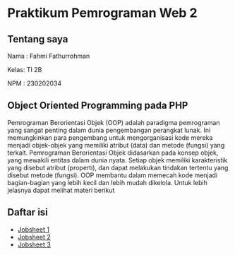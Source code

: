 # Praktikum Pemrograman Web 2
## Tentang saya
Nama : Fahmi Fathurrohman

Kelas: TI 2B

NPM  : 230202034
## Object Oriented Programming pada PHP
Pemrograman Berorientasi Objek (OOP) adalah paradigma pemrograman yang sangat penting dalam dunia pengembangan perangkat lunak. Ini memungkinkan para pengembang untuk mengorganisasi kode mereka menjadi objek-objek yang memiliki atribut (data) dan metode (fungsi) yang terkait.
Pemrograman Berorientasi Objek didasarkan pada konsep objek, yang mewakili entitas dalam dunia nyata. Setiap objek memiliki karakteristik yang disebut atribut (properti), dan dapat melakukan tindakan tertentu yang disebut metode (fungsi). OOP membantu dalam memecah kode menjadi bagian-bagian yang lebih kecil dan lebih mudah dikelola.
Untuk lebih jelasnya dapat melihat materi berikut
## Daftar isi
- [Jobsheet 1](https://github.com/fahmifath/praktik-pweb2-week1/tree/main/jobsheet-1)
- [Jobsheet 2](https://github.com/fahmifath/praktik-pweb2-week1/tree/main/jobsheet-2)
- [Jobsheet 3](https://github.com/fahmifath/praktik-pweb2-week1/tree/main/jobsheet-3)